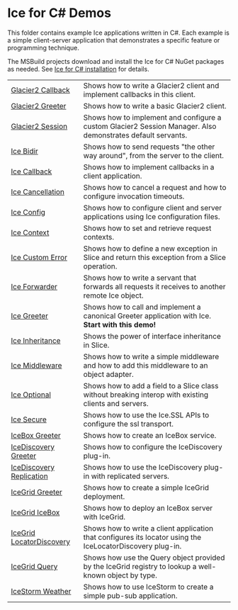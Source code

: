 # Ice for C# Demos

This folder contains example Ice applications written in C#. Each example is a simple client-server application that
demonstrates a specific feature or programming technique.

The MSBuild projects download and install the Ice for C# NuGet packages as needed. See [Ice for C# installation] for
details.

|                                                         |                                                                                                             |
| ------------------------------------------------------- | ----------------------------------------------------------------------------------------------------------- |
| [Glacier2 Callback](./Glacier2/Callback/)               | Shows how to write a Glacier2 client and implement callbacks in this client.                                |
| [Glacier2 Greeter](./Glacier2/Greeter/)                 | Shows how to write a basic Glacier2 client.                                                                 |
| [Glacier2 Session](./Glacier/Session)                   | Shows how to implement and configure a custom Glacier2 Session Manager. Also demonstrates default servants. |
| [Ice Bidir](./Ice/Bidir/)                               | Shows how to send requests "the other way around", from the server to the client.                           |
| [Ice Callback](./Ice/Callback/)                         | Shows how to implement callbacks in a client application.                                                   |
| [Ice Cancellation](./Ice/Cancellation/)                 | Shows how to cancel a request and how to configure invocation timeouts.                                     |
| [Ice Config](./Ice/Config/)                             | Shows how to configure client and server applications using Ice configuration files.                        |
| [Ice Context](./Ice/Context/)                           | Shows how to set and retrieve request contexts.                                                             |
| [Ice Custom Error](./Ice/CustomError/)                  | Shows how to define a new exception in Slice and return this exception from a Slice operation.              |
| [Ice Forwarder](./Ice/Forwarder/)                       | Shows how to write a servant that forwards all requests it receives to another remote Ice object.           |
| [Ice Greeter](./Ice/Greeter/)                           | Shows how to call and implement a canonical Greeter application with Ice. **Start with this demo!**         |
| [Ice Inheritance](./Ice/Inheritance/)                   | Shows the power of interface inheritance in Slice.                                                          |
| [Ice Middleware](./Ice/Middleware/)                     | Shows how to write a simple middleware and how to add this middleware to an object adapter.                 |
| [Ice Optional](./Ice/Optional/)                         | Shows how to add a field to a Slice class without breaking interop with existing clients and servers.       |
| [Ice Secure](./Ice/secure/)                             | Shows how to use the Ice.SSL APIs to configure the ssl transport.                                           |
| [IceBox Greeter](./IceBox/Greeter/)                     | Shows how to create an IceBox service.                                                                      |
| [IceDiscovery Greeter](./IceDiscovery/Greeter/)         | Shows how to configure the IceDiscovery plug-in.                                                            |
| [IceDiscovery Replication](./IceDiscovery/Replication/) | Shows how to use the IceDiscovery plug-in with replicated servers.                                          |
| [IceGrid Greeter](./IceGrid/Greeter)                    | Shows how to create a simple IceGrid deployment.                                                            |
| [IceGrid IceBox](./IceGrid/IceBox/)                     | Shows how to deploy an IceBox server with IceGrid.                                                          |
| [IceGrid LocatorDiscovery](./IceGrid/LocatorDiscovery/) | Shows how to write a client application that configures its locator using the IceLocatorDiscovery plug-in.  |
| [IceGrid Query](./IceGrid/Query/)                       | Shows how use the Query object provided by the IceGrid registry to lookup a well-known object by type.      |
| [IceStorm Weather](./IceStorm/Weather/)                 | Shows how to use IceStorm to create a simple pub-sub application.                                           |

[Ice for C# installation]: https://github.com/zeroc-ice/ice/blob/main/NIGHTLY.md#ice-for-c-1
